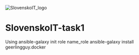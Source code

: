 ![SlovenskoIT_logo](https://user-images.githubusercontent.com/59098039/161498419-e229f32a-9d72-4a08-8b60-bea4c8b47d5f.svg)

# SlovenskoIT-task1

Using ansible-galaxy init role name_role
      ansible-galaxy install geerlingguy.docker
